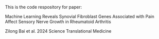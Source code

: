 This is the code respository for paper: 

Machine Learning Reveals Synovial Fibroblast Genes Associated with Pain Affect Sensory Nerve Growth in Rheumatoid Arthritis

Zilong Bai et al. 2024 Science Translational Medicine


